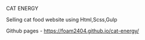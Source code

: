 CAT ENERGY

Selling cat food website using Html,Scss,Gulp

Github pages - https://foam2404.github.io/cat-energy/
